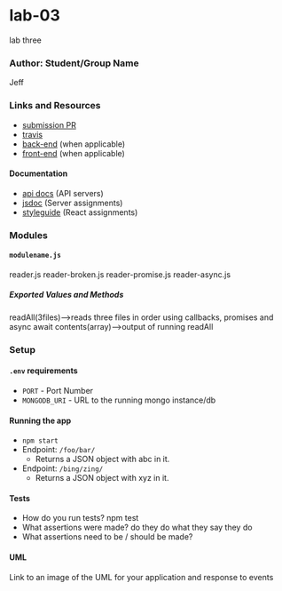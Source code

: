 # lab-03
lab three

### Author: Student/Group Name
Jeff

### Links and Resources
* [submission PR](https://github.com/JeffLawrence1/lab-03/pull/1)
* [travis](https://www.travis-ci.com/jeff-401-js/lab-03)
* [back-end](http://xyz.com) (when applicable)
* [front-end](http://xyz.com) (when applicable)

#### Documentation
* [api docs](http://xyz.com) (API servers)
* [jsdoc](http://xyz.com) (Server assignments)
* [styleguide](http://xyz.com) (React assignments)

### Modules

#### `modulename.js`
reader.js
reader-broken.js
reader-promise.js
reader-async.js
##### Exported Values and Methods

readAll(3files)-->reads three files in order using callbacks, promises and async await
contents(array)-->output of running readAll

### Setup
#### `.env` requirements
* `PORT` - Port Number
* `MONGODB_URI` - URL to the running mongo instance/db

#### Running the app
* `npm start`
* Endpoint: `/foo/bar/`
  * Returns a JSON object with abc in it.
* Endpoint: `/bing/zing/`
  * Returns a JSON object with xyz in it.
  
#### Tests
* How do you run tests?
npm test
* What assertions were made?
do they do what they say they do
* What assertions need to be / should be made?

#### UML
Link to an image of the UML for your application and response to events